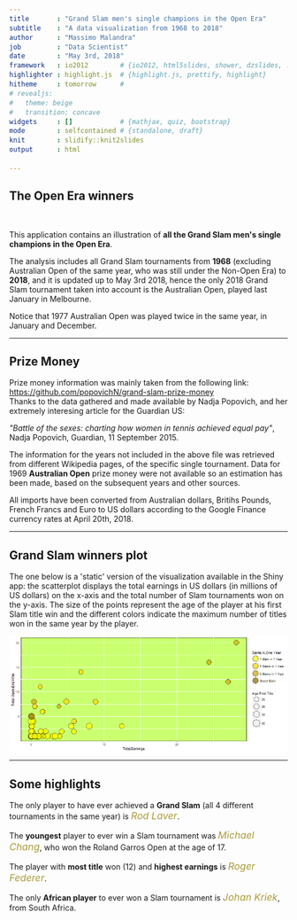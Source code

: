 ```yaml
---
title       : "Grand Slam men's single champions in the Open Era"
subtitle    : "A data visualization from 1968 to 2018"
author      : "Massimo Malandra"
job         : "Data Scientist"
date        : "May 3rd, 2018"
framework   : io2012        # {io2012, html5slides, shower, dzslides, ...}
highlighter : highlight.js  # {highlight.js, prettify, highlight}
hitheme     : tomorrow      # 
# revealjs:
#   theme: beige
#   transition: concave
widgets     : []            # {mathjax, quiz, bootstrap}
mode        : selfcontained # {standalone, draft}
knit        : slidify::knit2slides
output      : html

---
```


<style>

slides > slide {
    background: #F5FFFA;
}

.title-slide {
  background-color: #A2CD5A;
}

.title-slide hgroup > h1, 
.title-slide hgroup > h2 {
  color: #FFFFFF ;
}

em {
  font-style: italic
}

strong {
  font-weight: bold;
}

bigger {
  font-size: 125%;
  font-style: italic;
  color: #AA9A39;
   }

</style>


## The Open Era winners
<br/>

This application contains an illustration of <strong>all the Grand Slam men's single champions in the Open Era</strong>.
<br/>

The analysis includes all Grand Slam tournaments from <b>1968</b> (excluding Australian Open of the same year, who was still under the Non-Open Era) to <b>2018</b>, and it is updated up to May 3rd 2018, hence the only 2018 Grand Slam tournament taken into account is the Australian Open, played last January in Melbourne.
<br/>

Notice that 1977 Australian Open was played twice in the same year, in January and December.

---

## Prize Money

Prize money information was mainly taken from the following link:
<br/>
https://github.com/popovichN/grand-slam-prize-money
<br/>
Thanks to the data gathered and made available by Nadja Popovich, and her extremely interesing article for the Guardian US:
<br/>

<em>"Battle of the sexes: charting how women in tennis achieved equal pay"</em>, Nadja Popovich, Guardian, 11 September 2015.
<br/>

The information for the years not included in the above file was retrieved from different Wikipedia pages, of the specific single tournament.
Data for 1969 <b>Australian Open</b> prize money were not available so an estimation has been made, based on the subsequent years and other sources.
<br/>

All imports have been converted from Australian dollars, Britihs Pounds, French Francs and Euro to US dollars according to the Google Finance currency rates at April 20th, 2018.

---

## Grand Slam winners plot

The one below is a 'static' version of the visualization available in the Shiny app: the scatterplot displays the total earnings in US dollars (in millions of US dollars) on the x-axis and the total number of Slam tournaments won on the y-axis. The size of the points represent the age of the player at his first Slam title win and the different colors indicate the maximum number of titles won in the same year by the player.

<img src="assets/fig/unnamed-chunk-1-1.png" title="plot of chunk unnamed-chunk-1" alt="plot of chunk unnamed-chunk-1" style="display: block; margin: auto;" />

---

## Some highlights

The only player to have ever achieved a <b>Grand Slam</b> (all 4 different tournaments in the same year) is <bigger>Rod Laver</bigger>.
<br/>

The <b>youngest</b> player to ever win a Slam tournament was <bigger>Michael Chang</bigger>, who won the Roland Garros Open at the age of 17.
<br/>

The player with <b>most title</b> won (12) and <b>highest earnings</b> is <bigger>Roger Federer</bigger>.
<br/>

The only <b>African player</b> to ever won a Slam tournament is <bigger>Johan Kriek</bigger>, from South Africa.
